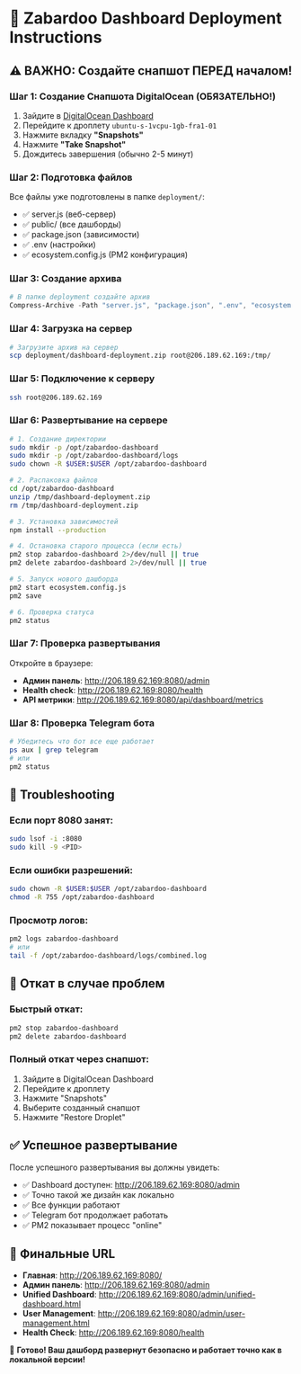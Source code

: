 # 🚀 Zabardoo Dashboard Deployment Instructions

## ⚠️ ВАЖНО: Создайте снапшот ПЕРЕД началом!

### Шаг 1: Создание Снапшота DigitalOcean (ОБЯЗАТЕЛЬНО!)
1. Зайдите в [DigitalOcean Dashboard](https://cloud.digitalocean.com)
2. Перейдите к дроплету `ubuntu-s-1vcpu-1gb-fra1-01`
3. Нажмите вкладку **"Snapshots"**
4. Нажмите **"Take Snapshot"**
5. Дождитесь завершения (обычно 2-5 минут)

### Шаг 2: Подготовка файлов
Все файлы уже подготовлены в папке `deployment/`:
- ✅ server.js (веб-сервер)
- ✅ public/ (все дашборды)
- ✅ package.json (зависимости)
- ✅ .env (настройки)
- ✅ ecosystem.config.js (PM2 конфигурация)

### Шаг 3: Создание архива
```powershell
# В папке deployment создайте архив
Compress-Archive -Path "server.js", "package.json", ".env", "ecosystem.config.js", "public" -DestinationPath "dashboard-deployment.zip"
```

### Шаг 4: Загрузка на сервер
```bash
# Загрузите архив на сервер
scp deployment/dashboard-deployment.zip root@206.189.62.169:/tmp/
```

### Шаг 5: Подключение к серверу
```bash
ssh root@206.189.62.169
```

### Шаг 6: Развертывание на сервере
```bash
# 1. Создание директории
sudo mkdir -p /opt/zabardoo-dashboard
sudo mkdir -p /opt/zabardoo-dashboard/logs
sudo chown -R $USER:$USER /opt/zabardoo-dashboard

# 2. Распаковка файлов
cd /opt/zabardoo-dashboard
unzip /tmp/dashboard-deployment.zip
rm /tmp/dashboard-deployment.zip

# 3. Установка зависимостей
npm install --production

# 4. Остановка старого процесса (если есть)
pm2 stop zabardoo-dashboard 2>/dev/null || true
pm2 delete zabardoo-dashboard 2>/dev/null || true

# 5. Запуск нового дашборда
pm2 start ecosystem.config.js
pm2 save

# 6. Проверка статуса
pm2 status
```

### Шаг 7: Проверка развертывания
Откройте в браузере:
- **Админ панель**: http://206.189.62.169:8080/admin
- **Health check**: http://206.189.62.169:8080/health
- **API метрики**: http://206.189.62.169:8080/api/dashboard/metrics

### Шаг 8: Проверка Telegram бота
```bash
# Убедитесь что бот все еще работает
ps aux | grep telegram
# или
pm2 status
```

## 🔧 Troubleshooting

### Если порт 8080 занят:
```bash
sudo lsof -i :8080
sudo kill -9 <PID>
```

### Если ошибки разрешений:
```bash
sudo chown -R $USER:$USER /opt/zabardoo-dashboard
chmod -R 755 /opt/zabardoo-dashboard
```

### Просмотр логов:
```bash
pm2 logs zabardoo-dashboard
# или
tail -f /opt/zabardoo-dashboard/logs/combined.log
```

## 🚨 Откат в случае проблем

### Быстрый откат:
```bash
pm2 stop zabardoo-dashboard
pm2 delete zabardoo-dashboard
```

### Полный откат через снапшот:
1. Зайдите в DigitalOcean Dashboard
2. Перейдите к дроплету
3. Нажмите "Snapshots"
4. Выберите созданный снапшот
5. Нажмите "Restore Droplet"

## ✅ Успешное развертывание

После успешного развертывания вы должны увидеть:
- ✅ Dashboard доступен: http://206.189.62.169:8080/admin
- ✅ Точно такой же дизайн как локально
- ✅ Все функции работают
- ✅ Telegram бот продолжает работать
- ✅ PM2 показывает процесс "online"

## 📱 Финальные URL
- **Главная**: http://206.189.62.169:8080/
- **Админ панель**: http://206.189.62.169:8080/admin
- **Unified Dashboard**: http://206.189.62.169:8080/admin/unified-dashboard.html
- **User Management**: http://206.189.62.169:8080/admin/user-management.html
- **Health Check**: http://206.189.62.169:8080/health

🎉 **Готово! Ваш дашборд развернут безопасно и работает точно как в локальной версии!**